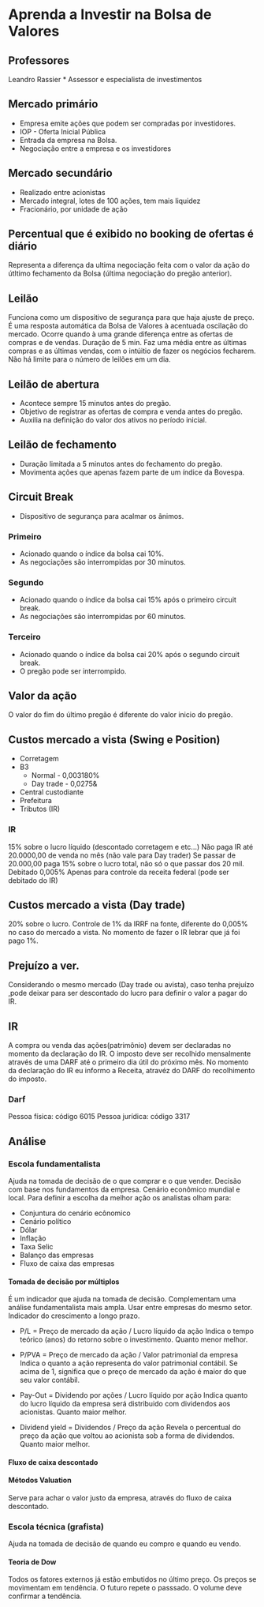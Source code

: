 # Aprenda a Investir na Bolsa de Valores

## Professores
Leandro Rassier
    * Assessor e especialista de investimentos

## Mercado primário
* Empresa emite ações que podem ser compradas por investidores.
* IOP - Oferta Inicial Pública
* Entrada da empresa na Bolsa.
* Negociação entre a empresa e os investidores

## Mercado secundário
* Realizado entre acionistas
* Mercado integral, lotes de 100 ações, tem mais liquidez
* Fracionário, por unidade de ação

## Percentual que é exibido no booking de ofertas é diário
Representa a diferença da ultima negociação feita com o valor da ação do útltimo fechamento da Bolsa (última negociação do pregão anterior).

## Leilão
Funciona como um dispositivo de segurança para que haja ajuste de preço.
É uma resposta automática da Bolsa de Valores à acentuada oscilação do mercado.
Ocorre quando à uma grande diferença entre as ofertas de compras e de vendas.
Duração de 5 min.
Faz uma média entre as últimas compras e as últimas vendas, com o intúitio de fazer os negócios fecharem.
Não há limite para o número de leilões em um dia.

## Leilão de abertura
* Acontece sempre 15 minutos antes do pregão.
* Objetivo de registrar as ofertas de compra e venda antes do pregão.
* Auxilia na definição do valor dos ativos no período inicial.

## Leilão de fechamento
* Duração limitada a 5 minutos antes do fechamento do pregão.
* Movimenta ações que apenas fazem parte de um índice da Bovespa.

## Circuit Break
* Dispositivo de segurança para acalmar os ânimos.

### Primeiro
* Acionado quando o índice da bolsa cai 10%.
* As negociações são interrompidas por 30 minutos.

### Segundo
* Acionado quando o índice da bolsa cai 15% após o primeiro circuit break.
* As negociações são interrompidas por 60 minutos.

### Terceiro
* Acionado quando o índice da bolsa cai 20% após o segundo circuit break.
* O pregão pode ser interrompido.

## Valor da ação
O valor do fim do último pregão é diferente do valor inicio do pregão.

## Custos mercado a vista (Swing e Position)
* Corretagem
* B3
    * Normal - 0,003180%
    * Day trade - 0,0275&
* Central custodiante
* Prefeitura
* Tributos (IR)

### IR
15% sobre o lucro líquido (descontado corretagem e etc...)
Não paga IR até 20.0000,00 de venda no mês (não vale para Day trader)
Se passar de 20.000,00 paga 15% sobre o lucro total, não só o que passar dos 20 mil.
Debitado 0,005% Apenas para controle da receita federal (pode ser debitado do IR)

## Custos mercado a vista (Day trade)
20% sobre o lucro.
Controle de 1% da IRRF na fonte, diferente do 0,005% no caso do mercado a vista.
No momento de fazer o IR lebrar que já foi pago 1%.

## Prejuízo a ver.
Considerando o mesmo mercado (Day trade ou avista), caso tenha prejuízo ,pode deixar para ser descontado do lucro para definir o valor a pagar do IR.

## IR
A compra ou venda das ações(patrimônio) devem ser declaradas no momento da declaração do IR.
O imposto deve ser recolhido mensalmente através de uma DARF até o primeiro dia útil do próximo mês.
No momento da declaração do IR eu informo a Receita, atravéz do DARF do recolhimento do imposto.

### Darf
Pessoa física: código 6015
Pessoa jurídica: código 3317

## Análise

### Escola fundamentalista
Ajuda na tomada de decisão de o que comprar e o que vender.
Decisão com base nos fundamentos da empresa.
Cenário econômico mundial e local.
Para definir a escolha da melhor ação os analistas olham para:
* Conjuntura do cenário ecônomico
* Cenário político
* Dólar
* Inflação
* Taxa Selic
* Balanço das empresas
* Fluxo de caixa das empresas

#### Tomada de decisão por múltiplos
É um indicador que ajuda na tomada de decisão.
Complementam uma análise fundamentalista mais ampla.
Usar entre empresas do mesmo setor.
Indicador do crescimento a longo prazo.

* P/L = Preço de mercado da ação / Lucro líquido da ação
    Indica o tempo teórico (anos) do retorno sobre o investimento.
    Quanto menor melhor.

* P/PVA = Preço de mercado da ação / Valor patrimonial da empresa
    Indica o quanto a ação representa do valor patrimonial contábil.
    Se acima de 1, significa que o preço de mercado da ação é maior do que seu valor contábil.

* Pay-Out = Dividendo por ações / Lucro líquido por ação
    Indica quanto do lucro líquido da empresa será distribuido com dividendos aos acionistas.
    Quanto maior melhor.

* Dividend yield = Dividendos / Preço da ação
    Revela o percentual do preço da ação que voltou ao acionista sob a forma de dividendos.
    Quanto maior melhor.


#### Fluxo de caixa descontado

#### Métodos Valuation
Serve para achar o valor justo da empresa, através do fluxo de caixa descontado.

### Escola técnica (grafista)
Ajuda na tomada de decisão de quando eu compro e quando eu vendo.

#### Teoria de Dow
Todos os fatores externos já estão embutidos no último preço.
Os preços se movimentam em tendência.
O futuro repete o passsado.
O volume deve confirmar a tendência.
